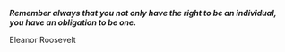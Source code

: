 _**Remember always that you not only have the right to be an individual, you have an obligation to be one.**_

Eleanor Roosevelt
